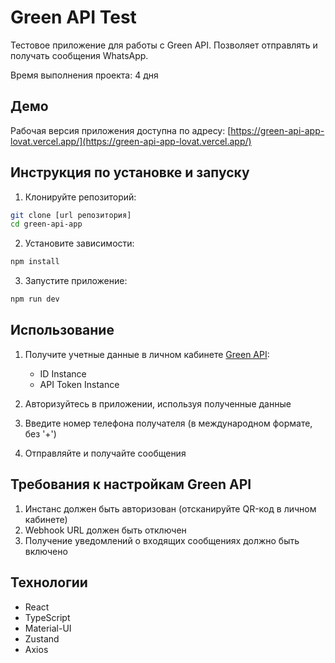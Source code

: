 # Green API Test

Тестовое приложение для работы с Green API. Позволяет отправлять и получать сообщения WhatsApp.

Время выполнения проекта: 4 дня

## Демо

Рабочая версия приложения доступна по адресу: [https://green-api-app-lovat.vercel.app/](https://green-api-app-lovat.vercel.app/)

## Инструкция по установке и запуску

1. Клонируйте репозиторий:

```bash
git clone [url репозитория]
cd green-api-app
```

2. Установите зависимости:

```bash
npm install
```

3. Запустите приложение:

```bash
npm run dev
```

## Использование

1. Получите учетные данные в личном кабинете [Green API](https://green-api.com/):

   - ID Instance
   - API Token Instance

2. Авторизуйтесь в приложении, используя полученные данные

3. Введите номер телефона получателя (в международном формате, без '+')

4. Отправляйте и получайте сообщения

## Требования к настройкам Green API

1. Инстанс должен быть авторизован (отсканируйте QR-код в личном кабинете)
2. Webhook URL должен быть отключен
3. Получение уведомлений о входящих сообщениях должно быть включено

## Технологии

- React
- TypeScript
- Material-UI
- Zustand
- Axios
